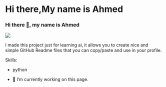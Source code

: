 # Hi there,My name is Ahmed
### Hi there 👋, my name is Ahmed
![](https://scontent.fcai21-1.fna.fbcdn.net/v/t39.30808-6/302968747_519359013206020_2266108236116221462_n.jpg?_nc_cat=104&ccb=1-7&_nc_sid=174925&_nc_ohc=68FuNxe8uNcAX_zDDqB&_nc_ht=scontent.fcai21-1.fna&oh=00_AfDqhMMFkT7aqV1N5z-tqhpq-Cv2hxqluyZJMwmZgtWTqg&oe=642040FF)

I made this project just for learning ai, it allows you to create nice and simple GitHub Readme files that you can copy/paste and use in your profile.

Skills: 
* python

- 🔭 I’m currently working on this page. 




